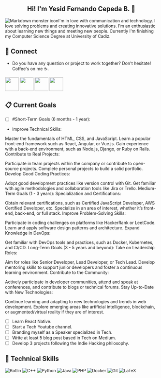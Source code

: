 <h2 align="center">Hi! I'm Yesid Fernando Cepeda B. 👋</h2>

<img src="https://github.com/user-attachments/assets/b7eb3357-9040-4faa-afd7-2641acd14080"
      alt="Markdown monster icon"
      style="float: left; margin-right: 10 px;"/>

I'm in love with communication and technology. 
  I love solving problems and creating innovative solutions. I'm an enthusiastic about learning new things and meeting new people. Currently I'm finishing my Computer Science Degree at University of Cadiz. 

  ## 📩 Connect
* Do you have any question or project to work together? Don't hesitate! Coffee's on me ☕.

<p align="left" >
      <a href="mailto:fernando.inversionmf@gmail.com?Subject=I%20want%20propose%20you%20something" target="_blank" rel="noreferrer"><img src="https://user-images.githubusercontent.com/48330849/172060688-5e1bf6ca-7bb9-43a2-b202-001170434946.png"  width="45"></a>
        <a href="www.linkedin.com/in/y-fernando-cepeda-b-" target="_blank" rel="noreferrer"><img src="https://user-images.githubusercontent.com/48330849/172059761-c87c0437-c1b5-4e33-8d3e-e00adf4afc57.png"  width="45"></a>
    <a href="https://www.instagram.com/fernandoc_mf/" target="_blank" rel="noreferrer"><img src="https://user-images.githubusercontent.com/48330849/172059811-e9699771-f560-4217-b698-d64db9b4fe1c.png"  width="45"></a>
    <a href="https://x.com/fer_cepeda86" target="_blank" rel="noreferrer"><img src="https://user-images.githubusercontent.com/48330849/172059786-980a496d-654e-4d81-add4-b490553bf34d.png"  width="45"></a>
</p>

## 📋 Current Goals
- [ ] #Short-Term Goals (6 months - 1 year):
- Improve Technical Skills:

Master the fundamentals of HTML, CSS, and JavaScript.
Learn a popular front-end framework such as React, Angular, or Vue.js.
Gain experience with a back-end environment, such as Node.js, Django, or Ruby on Rails.
Contribute to Real Projects:

Participate in team projects within the company or contribute to open-source projects.
Complete personal projects to build a solid portfolio.
Develop Good Coding Practices:

Adopt good development practices like version control with Git.
Get familiar with agile methodologies and collaboration tools like Jira or Trello.
Medium-Term Goals (1 - 3 years):
Specialization and Certifications:

Obtain relevant certifications, such as Certified JavaScript Developer, AWS Certified Developer, etc.
Specialize in an area of interest, whether it’s front-end, back-end, or full stack.
Improve Problem-Solving Skills:

Participate in coding challenges on platforms like HackerRank or LeetCode.
Learn and apply software design patterns and architecture.
Expand Knowledge in DevOps:

Get familiar with DevOps tools and practices, such as Docker, Kubernetes, and CI/CD.
Long-Term Goals (3 - 5 years and beyond):
Take on Leadership Roles:

Aim for roles like Senior Developer, Lead Developer, or Tech Lead.
Develop mentoring skills to support junior developers and foster a continuous learning environment.
Contribute to the Community:

Actively participate in developer communities, attend and speak at conferences, and contribute to blogs or technical forums.
Stay Up-to-Date with New Technologies:

Continue learning and adapting to new technologies and trends in web development.
Explore emerging areas like artificial intelligence, blockchain, or augmented/virtual reality if they are of interest.
- [ ] Learn React Native. 
- [ ] Start a Tech Youtube channel.
- [ ] Branding myself as a Speaker specialized in Tech. 
- [ ] Write at least 5 blog post based in Tech on Medium. 
- [ ] Develop 3 projects following the Indie Hacking philosophy. 

## 💼 Technical Skills   
![Kotlin](https://img.shields.io/badge/kotlin-%230095D5.svg?style=for-the-badge&logo=kotlin&logoColor=white)
![C++](https://img.shields.io/badge/c++-%2300599C.svg?style=for-the-badge&logo=c%2B%2B&logoColor=white)
![Python](https://img.shields.io/badge/python-3670A0?style=for-the-badge&logo=python&logoColor=ffdd54)
![Java](https://img.shields.io/badge/java-%23ED8B00.svg?style=for-the-badge&logo=java&logoColor=white)
![PHP](https://img.shields.io/badge/php-%23777BB4.svg?style=for-the-badge&logo=php&logoColor=white)
![Docker](https://img.shields.io/badge/docker-%230db7ed.svg?style=for-the-badge&logo=docker&logoColor=white)
![Git](https://img.shields.io/badge/git-%23F05033.svg?style=for-the-badge&logo=git&logoColor=white)
![LaTeX](https://img.shields.io/badge/latex-%23008080.svg?style=for-the-badge&logo=latex&logoColor=white)


<!--
## 📈 GitHub Stats 
![Anurag's GitHub stats](https://github-readme-stats.vercel.app/api?username=Lagaress&show_icons=true&theme=tokyonight)

## ⌨️ Languages 
[![Top Langs](https://github-readme-stats.vercel.app/api/top-langs/?username=Lagaress&layout=compact&theme=tokyonight)](https://github.com/Lagaress/github-readme-stats)

**fer8614/fer8614** is a ✨ _special_ ✨ repository because its `README.md` (this file) appears on your GitHub profile.

Here are some ideas to get you started:

- 🔭 I’m currently working on ...
- 🌱 I’m currently learning ...
- 👯 I’m looking to collaborate on ...
- 🤔 I’m looking for help with ...
- 💬 Ask me about ...
- 📫 How to reach me: ...
- 😄 Pronouns: ...
- ⚡ Fun fact: ...
-->


